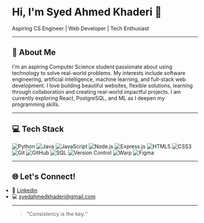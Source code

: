 <h1 align="left">Hi, I'm Syed Ahmed Khaderi &#128075</h1>
<p align="left">
  Aspiring CS Engineer | Web Developer | Tech Enthusiast
</p>

---

<h2>&#128204 About Me</h2>
<p>
I'm an aspiring Computer Science student passionate about using technology to solve real-world problems. My interests include software engineering, artificial intelligence, machine learning, and full-stack web development. I love building beautiful websites, flexible solutions, learning through collaboration and creating real-world impactful projects. I am currently exploring React, PostgreSQL, and ML as I deepen my programming skills.
</p>

---

<h2>&#128187 Tech Stack</h2>

![Python](https://img.shields.io/badge/-Python-3776AB?style=for-the-badge&logo=python&logoColor=white&logoWidth=30)
![Java](https://img.shields.io/badge/-Java-007396?style=for-the-badge&logo=java&logoColor=white&logoWidth=30)
![JavaScript](https://img.shields.io/badge/-JavaScript-F7DF1E?style=for-the-badge&logo=javascript&logoColor=000000&logoWidth=30)
![Node.js](https://img.shields.io/badge/-Node.js-339933?style=for-the-badge&logo=node.js&logoColor=white&logoWidth=30)
![Express.js](https://img.shields.io/badge/-Express.js-000000?style=for-the-badge&logo=express&logoColor=white&logoWidth=30)
![HTML5](https://img.shields.io/badge/-HTML5-E34F26?style=for-the-badge&logo=html5&logoColor=white&logoWidth=30)
![CSS3](https://img.shields.io/badge/-CSS3-1572B6?style=for-the-badge&logo=css3&logoColor=white&logoWidth=30)
![Git](https://img.shields.io/badge/-Git-F05032?style=for-the-badge&logo=git&logoColor=white&logoWidth=30)
![GitHub](https://img.shields.io/badge/-GitHub-181717?style=for-the-badge&logo=github&logoColor=white&logoWidth=30)
![SQL](https://img.shields.io/badge/-SQL-336791?style=for-the-badge&logo=postgresql&logoColor=white&logoWidth=30)
![Version Control](https://img.shields.io/badge/-Version%20Control-F05032?style=for-the-badge&logo=git&logoColor=white&logoWidth=30)
![Warp](https://img.shields.io/badge/-Warp-0A2342?style=for-the-badge&logo=rocket&logoColor=white&logoWidth=30)
![Figma](https://img.shields.io/badge/-Figma-F24E1E?style=for-the-badge&logo=figma&logoColor=white&logoWidth=30)




<!-- Add more as you learn them -->

---

<h2>&#127760 Let's Connect!</h2>

<ul style="line-height:1.2; margin:0; padding:0;">
  <li>&#128279; <a href="https://www.linkedin.com/in/syedahmedkhaderi/">Linkedin</a></li>
  <li>&#128187; <a href="mailto:syedahmedkhaderi@gmail.com">syedahmedkhaderi@gmail.com</a></li>
</ul>
 <!-- Replace with your email or preferred contact -->

---

<!-- Optional: Fun fact or quote -->
> "Consistency is the key.“ 

